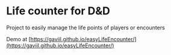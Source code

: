 # Life counter for D&D

Project to easily manage the life points of players or encounters

Demo at [https://gaviil.github.io/easyLifeEncounter/](https://gaviil.github.io/easyLifeEncounter/)